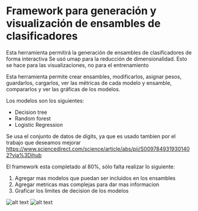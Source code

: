 # Framework para generación y visualización de ensambles de clasificadores

Esta herramienta permitirá la generación de ensambles de clasificadores de forma interactiva
Se usó umap para la reducción de dimensionalidad. Esto se hace para las visualizaciones, no para el entrenamiento

Esta herramienta permite crear ensambles, modificarlos, asignar pesos, guardarlos, cargarlos, ver las métricas
de cada modelo y ensamble, compararlos y ver las gráficas de los modelos.

Los modelos son los siguientes:
- Decision tree
- Random forest
- Logistic Regression

Se usa el conjunto de datos de digits, ya que es usado tambien por el trabajo que deseamos mejorar https://www.sciencedirect.com/science/article/abs/pii/S0097849319301402?via%3Dihub

El framework esta completado al 80%, sólo falta realizar lo siguiente:
1. Agregar mas modelos que puedan ser incluidos en los ensambles
2. Agregar metricas mas complejas para dar mas informacion
3. Graficar los limites de decision de los modelos

![alt text](https://github.com/agublazer/pfc2/main1.jpg?raw=true)
![alt text](https://github.com/agublazer/pfc2/blob/master/main2.jpg?raw=true)
